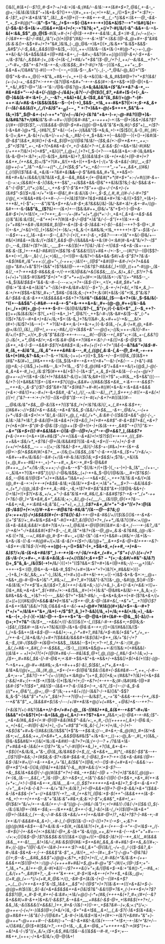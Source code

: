 ()&((*_#(&+(--$?()_#-$+?-*+/_+&:+)&-&;(#&/--&!&:-*+(&#+$+?_@&(_+-&-_-@+;-)&)&(&!(&$"-+_)&+&-$?()++-/(#+_++-(+;+!++&!_+_/()+$+;_$+"+:$?+;-&-)$?_+(/+:&*&!&"&"_(&)__&+(@+((--*-#&+-+-#__(_-*(/&&+:(&+--@_-&&-*_+_$+#(@(*--_(__&"-$+"&;_/+$+-+$(-()&*++-*+)()&*&)$?--+"+!&#(/&(+-(/-$&-&!-$+(&:_+-/()&&+*(&+)+(+;_-+?&?&;+*_+(/+?-#(/&/(-&"-&&+__-&-+&__-&(+:&&_$$"_@_@($__-#_(&;+#-(+(-@($-++#++-&&!&:_&_$+:_/_#-$_(+/-+((+;-(-)&#+*--&)-/-#&)_/&"(+()(*(@$"(#&)--+-&:+!$"+:(&&:(@-&_@+#+-$"&#&(&:&:&(_)+-&$+#+/+?+"&#_)&!&_(-_@_@&-+)&*()(*_/&:&*+"&:&$+&&$-_&#$"_/-/-$_&&;_&&$((_@+&($_--)(/(_++-/((&!&--(&*(&-)+#(@-*+;-+-)_@-*+&(-&/-)&+&$&*_(&&_+(@+#&+&+-_(--*&#+;-&&?(#+*_+(/_@(((@-&+/-$++&-+/&-$?&/-_&$&#-)+_(/&-(+(&-(_)+#&/+"+$&"($-@_/+?-)_++/--&/&&__+?+"-_-*-#+_-$&"+-&?+!&-+$-$&;-/&!&$&;_#+?-#(/+?&--)((&+&__++"+;_$-&&+&*+/()&#&"((-#((--+?--($--_(+$(((&-$--_&+"(-_(-_-*_@&/-@_&()+"($-@$"+&-#++_@((-*&"&_+#&+-/+_++((-&-*&(()&:-&_&_#&$_#_@+?+"_+$?(&&!(+-)+)-+_-&&$?+:-++*-(&?(@&+&#+"-+-+-&&_(#+:-&++&$-*(@-@(+&--*_+&/_#$?-@+"_)&-+"&:-/_@&-_@&?_@+;&__+&;&&_)&)_&+*(_$"&/+*&?-&-*_--#&*&$+"--+)-&_+(/_-(((@-(-/&&_)+;&?(_-_-/_-_@($()(_$?_+&#+*($-(+(-_&--@-)&&(&-#+:&*(-_/-_--&?-_+&&)+&(_&-($_$_&&"(&_$&!_/+(_@-*-_(#-++_+:&/+#&_-&+(&$&(&$&--$--(+(-+)_$&$-_+!&_++-#&*$?((+:+;_$-*&_&+(--(&(-&&(&((+_/_/(+&)$"+_-$_@(--_+*+:$?+)&&+_-@(+_$+++*_$&"&*-*+(&;+)$"_$_@-&+_-(+/-++*+"(_(+(--/&(+)-(&?&"+_&+-)_-+;-@-#&?_((@+)&_-_&/&#&?&?+/(#&__)&"&_-#-+_#+*-)(@()&#-#&"_+-++++)-*+:(&--_@+)&&+)&*&?$?(/(#+-(@($(*$?_--/((&&&&-@(@-$+#+((@_)-@+&_/&"&"&*(_&;_#(/-$$"+)__+($?-_(-&+&#-)_@+*_$_-(#&?(_$"+&(--(_+_$($_+-)(_&&&"($-*&;&_+!-+($($()(_&-()_#(_(#(-&-()+;&*+_&-&(+/+/&+(/-++/-&_-_#&!-(-*_$+&&:++(--&&$(@-$-)(+()-*+)&#(&-@-&$"(&&*_#(#()+(-&+&_$(@+*(*(/(@&?&!&!--($&;&(+:-@+*&*+-_++;-_$"+)$?&"_+-_+&+?(*&#&+&-(+_+()-&&(+?-+(_&:&&-$(*-+&&+!&(-#(#&!(/+_+++?_)&!+)+)+#$"_+&)(/(*_(_@+/_(+?+(_$-(+?---+&*&(&*+&+:-#-)&;&#&+(&-&-@+!+:&?+;+/()-&($+_&#&+&)+?_$_)(&&!&$+:(&-+(*+&(+(@-#+)+?&&+*_(++&&_$_)+/$"+?(#+_&!(++&+((++$+&+(-/(*+"&-&+&&(-(#(/__+;$?(@++(-+"_)&"-+&/--+((*-_(_(*($&;$"+*+;_+&(----+"_-+"++_&&*_((#&)(_(/(@(($?&&-&_+&/&-+?&#+&(*__&&--_)___-$"&#&:&&_#+"&_+*&$+!-#_&+#+_&/+/_&&&_/(/&?&(_&+$_&--&&_#&&+;(*-@&#(*+*(#+$+"+:-/+#(((#-&_+--()-_+:+;(&&#(+-&-)()&_&;++-$&"_-+/&$_&+_&&-@&"++&)&($?&;(-&/-$&*&:&+_-&"-(-@$"_/(*+;(/&(__-_++&-$"(-$"&*+?$"++-@+_-/-(+&+)-(+(&#$"-$_(($+/&:+/+"+!&+-@&!_#+:&:&)(&-)+-_$-$_(_#_#_((#-/-(-#+?$"(/_@(_+:+!&*&&+#&-(++#_--/---)+)&)$?(#+?&$+#&*&*+#+?&:-&_/((+$$?_+(&+)-++*&!_+(-$"+;_---&"_/&"&_+$++&/+#-$+;&?&&_&(/&)-(&/-&_#+:&!+;&+-#+/(@-_&#+-+-&-__(&$"&__($?__&)+-_-(&+)+-_-($&:&#++_@&/+"&"+$+!-)-@+*&-&#-$+)+/+!&!(*_-+?+*+;_&---/+-(#+"+(+*_@(*+:-)-_+&+(_&+&-+&$-&&((/&"&)&:&/($(_--&"+*(++?(#(&+$-/-@$"+)&"&/-(--$"(++!(_&:++-&_(+"+#&!++&#-/&#(#&#_$(@+-&+($-&-$-)&&&:+(-$(--&&*(--++?-$-@+:_#((+-&+_/+&(/+!()_(+)&&(+(+-)&/+;+&_&-(+:&#&/&;+!&_+++++!+:$"+-_$(&-(+---&$+-_++:(*_)&*-_+&+--$--(_&?-)-(+)(_+*-)-&-_+$&?---*-+_)&"++&(-@&/+--#&(+)_#&&-+(_&:&:_/(+($&?_&&$-@-/_/&&&&+&-+&:(#-)+:&#(#-&+_&"&/+?--(___$"()-_--&_($&!+($?+(&:_-___$+-+&(_($(++?()&)-/&:(-+!()&$-+&+&-(&_+-++*-#&:&-($_)+-+*&)-#&#(((*($&?&-&"&&&!(((/(_+#_&+*-/+:-$-_--(#(*(/--(@($$?-&+*(-+!_/&--_&(-/_(+;+)&)__-)+!(@+-&/&?+!-&&*&&-$_#_/+*&-$"$?+?&:_&-+&$(#&#_/&"+++:(/_@+"-_(-+++;-)&!(+-_(@$"+&_#(@+-&#-/+(+?+&&&(@+"&#+/+*&"$?(+(&&"+)$?&&(@-*-+_-_+()&?$?-#&&&(_)+!(@_((++*-#(@-_(&-&(/_-+?-*+*&$-#&&&;&-+/(-_++!&)_@&_&/+&()&$&;__((+_&)+_&(-_$?_/+?-*&(+/+)+"(_(&_$-#((&#$"_$+(+"+:$"+*++((+(_#+:+(&/(&(&+:-/&"((+_-*_#&$--_-+&_$(&&!_$&$+"&&_-&:-#--(*--_-+:+;+?+-_(&$-((*-_+!(*_+&#_$_#+"+#-@&:+"&:&+&+(_&)&"+"-((&_(+#+_&/&#+*&!(_(--$+"(-_&-*-/+(+&(_+?&*_&_)--&:+/+*($_$&+&?&!_#+;-*_$_#&-()&(&;&;-(_$+*$?+;&:(#(+&(&*-)&"+!&___$"&/&?&/-$&&-_&;&-&_+++)&$&&&&+$&*+?+?&#__&"-$($&_&_(&(_($---&+?+(&:_$-$&/&(-*((+--&&$&"-(-#&#-*-++&-+-*$"+&-*++&+&:_#+-(@-@_#++(/&:-&&(+:_/++(#(+_@-(-++*-$-__#+-(&(@&!&__/$?-(__$"_(+;_/(-(-&!(+$"__(--$_++?-(__()+_+(_&_(&&(_&(+:$?(_+*((-*&+_)+"_@&?(-_++$_/-#-/(_&-&#_$+$&_($--&"_(-*+(($_(+?&/(--#+&+)+&_/+/&;+$+:(&-&_)+?&/((&#-_&;+#++(/-*&:___&(*(#+!-/&)$?+)&--$+(-*+?($&!+_&*+;_&-(++&:+_+;_)(-&*-$(&_-(+_&-)+#_@_+&#-@+/&(()_(&)__(@+!_+-++;-#&/_/(/+(&$&+&"-*--_@()+;-((_&;++_+-/&)(/-#+_-#_/+/(+$?-_+)(*_$-/&"$"&&($-*+-+_-_-_-*+__#(--@(&--+(_#$"+;+:(&_+-(_&&?()()-/&(+_+*_@&*&!+;+&+!&:&#-@&++?(#&*+:&!-/-+&(()+&-$-@$"&(&*+_+&-)-$-*_-+&&#-$$?(*&#&$+:&;+#+(+((+(-+?+"(_&__(-(--&?&*&"+)&$-#-#_(&_+-&)&"&__/&_&"++++&#&:&---_#_(_((@(_&:&-(_&--@_$+#_-+-+*+(&+(*(#&;&?-&&;+-__$?-$&-+?&)&;-)++(++)((+$_$&-+/_--$+!(@&_($_(&$++(#&"+&(#+)__(#&*+++&-((&_$(&+#_+-+&++!(+_#+"--&!-_(*&(-$--($_+&"(_-#&(_@_+&;-(-_(/&$_)+)+#&--_&:+?+!&__-$"_(-$_@(#&+$"_/+_&&_+++&/(+(@_$_)-@(-&_&+&+-#_)+)_/&:$?_$(#+*+&(+$?_-_)-(&_+:$"_+_&_$+(&*&(&--(_-_+(+-@___/+?_@++-+_/_/+!(&+&-(&(+!+?&&_&&?_-&/()+:_)&"&;&#+(((+?$"+;+#(&__+$+&&"(((---&/+?-)(+&#&*&?($+-(/&*+*$?(/(@+;&_&#+_-)(#&_&_($&+&#__+:&+--+-&&$?-__+++&;-_&-$"(/$?-*_$$"&#+?&"+$(#&?-_+#-#(_+#((_#(+&+&:+:&_+&&+&&&(+&+:-#&!()+_+:-#+/+-&*_+_$&#_-&"+)_/(/_-+/&:--&)__(*_)_$+++;(-_#($(+-$&+&(+!($((+!__-($"&?-+-_+:+_-/+_$?()-$((&+_@$"($--+:(+-#(+_/-&+?+#_(((&)(#_--__@&/&/&"+$&__@-&((&++?(($"&$_/+(+!&?&/&)(/_+_(_#+*&:&$_++;_((#&#+:-/_/+$&(+&+-&&&;-*&+&"&&_$-(_&&/-/+$&___-&+-_@&/+_--(++(+*-/&$_-(&+$+!+:+"&!_&-(&)(+_@_(_+&(_/+*-_&:&#-(-(($&(_$+&&"-@(-(-_-&)&:-)&?+!&?_$-&_&(@+(&+&&+(+)_$+&()_)+(+#++&#$"-#-&+$$?+&(_+&+?(+(*&+(#+-$"(#-$-@&:($-/(@+*+_($-@+!(*-)+(&(&-++-_&#$"-+()$?()$"&:+-+__&+"(&+$+(((-#+&&)&&+-(/(&-@--(@+/+;(*-+-@+&&?_)_(&&$?+(__+&-)+*_+-)+&++(#+*_#&($"-/++((&&--&*&)+!+!$?_)_$((+-+-++_(((_$_#-++*&&+:_$&/+*_+$?&*(*-@+(&/&_&*&#$?((&-&+&;+$+(_(--+/+)+/-$-#(++/+!+&&$__-$---(($+;-(&?_&&)-$++_/&)(/-)&$-*+-(#&_+)+*-(&+-&(@+:-$(+&$&#(#(+&?+__+-)_)&;()+/_)&$&_(/&"-(-&-*+)&+&_($+_+"_/+*&/+;-+&#+-+#+/&/&*&*(--*&#-(+/(&+#-_&:_)&)($()&;+$+$&$_/+;$?&-_+&)(&(+_@_#++-#&)++-_+)-*+-+#_+_&+:-*_#+$-@&_&#(#+++__(+*+/_)&-_/&;+++;-/-@+_&--+$"-$(/&:+/(+($-)(_-+-)+)-&_(&"__-/++-_---_&)&*+?((&++#$"_)_)(/(/-/-@&/&$&;_(+/-*+&_$-@(/(@&(&_-__#+($?&$(-&$_--@&:&!(@($+"+)+*(_&&&_+"_)&&+_+(--_-+&_&+$(_-_+++?&?&:&+&/(*(&(@_#+-&-+:+(++-*(*&$&-&!&;+(&(&!+*+$+&+;+)&"+"+__$+?---&&)&*&$-+_(+*_/-((@_)&$-$+++_&;-#&-_-&;+!$?+#+$&"&$$"&*-)($_@&-&&+*(-()+!&)+!(+$?(*&:&_+/+_+"-)-&&"&!&*+#_#&/(_&:-&&#$?$?-+&-+"_(+*-++(+?&(-@_)+"&*&#_&+"_&&)&;+;-_&)_@-(+/___/-__(&!(@_@(++?&--+&&+;+&_++:&#&+&;&"&(_-+*+)_+_)_)_$__$?+&+_&!+"+"-$+"((+?+:_@_(_&($-/&$()+(+:+/(/_#-+_&+--#_@&?_&-#&/&"_/(&-$-$_@--$?&;()(/+:+++/((-/+)&$&$(#+(+-$?_&()(-&)__-++_-@+&-#&_(/+/_/($(&()()&-+-&*&-((+"$"&!_/+:_#+*&!&*+$&*&"-#()+*&?_&(@()()+?+_(++*_/&/&?(/(#+:+/(@+(&+&-&&&;&&&!+:&#+?(&+/+-+)_@&)&*-@(@(#((&#+:&:-&+_(----*-)&?_/&"(/-*&!+"-/+&&&&#(*$?+$-_-(_#_(&"+!&?+(&--@_@+_&:&-&?&#&_(@-/&:-*&:((+?&_--+/_#&#-@_#-$+_-#+_-_+*(/&!-(&"-)_&+_+)+&&#-+(#&/_+-)&+_(&--&+&-/_&-((-&-+#(@_#+/(+_)&-&-&(++($+!-/&/(@+"__&*+$+&-@+_&!_++*-+&?--&$+*-/&?&$-)(+_#__(-++(@(-+$_)-$()+$&?-(+_+$&*+$_+(++#_-+)+&--&)$?_/+/&-(&+&+#&!$"_)-+-*+)&-+/-)&/++&*_(+#+_+"$"+(-/_/-)(+-/+?_(&-_/&-_(+;+#_+-_+:&:&+&(&;&*-*+(+/_/((&(+;&_+*+$$?-*($+;_-&;&#_/+#&"-&_)&?_)()+_$"&_&-_/&(($(-+!+/__&/-)((+!+"(($?&&+:$?+#+)&+(@+#&;-/_(-___-_-$_@+)($&/-_+++-+$+:(@_@&+-&-+&&-#_$$?+/+#+(&*+"+?+)&?(*_#&&&!+)((-_-)+&_(+:&/_&&;_++"-)_(&)&_+!+#+)()+#++&!-*+;+((-+)&$-&+&-$+:+;_@+-+&&+_@-#-@+&+)&"-*_#&;+/___#+?_#+?(&&"(-&?((&-_@_-&#(@_$()_#-(($-+&(&!&;+?+*$"&_+;&/(_&$+?_&(+++(-&/&+&;-)(/-/+&_)-_&+(/-&+/+&&:+!()+-()&+_#&;+&+&+"_$(+_#_#+/+:-*&(_$&__#+(+!+)&:&"-@&#&*&(&!-++_&_&;+;(-&#&+&&-&__+)&?-+(---__&&(-$?+"+$&?-#&/-_--&*&*&;&*+(+#-($?&_+*&$+/(+((+$(*(+_((/(#&)_@(*&&__&:&!+)__+!&_&"+/_$+*-@_&-@-(&#+&(_-*&"+"__+?(@()$?&*&++!_&&"(_&&_/+?_(&;()&&&+&+-&(_-__++/-@_#+?_#_)&_()(#+)&/+$+-&--#+?(*+/+"+/&!&*+"&+_/&*(-+/$"$?_&_)+?-&&)(/&_+)+/&;++&(+/&;+)_-&&-*&--(+_-)-/-)(-+)&!-@-+-$+++$+"&--@-@&+(#+(&#-*-@&__$(-&)_/_/-+()+;+?+?&"__-(&/_$+__-+&&(+/((-&((()&((+-(_(($&/-#-*-$&&+;+$_@&;&--)_$&!_(($&#-+(&+/+_+?&)&)(@_-_/&+&_-@&:&+-++;(_()+(&!(#&&((&/($-(_/+&-$&++*_(&+&$-@--+&&)+;-+_(-*+#+?_#&?&/+$-#_/&(+$&"+*_/+_+-_/++-&-(_)&*&/&/-)+#+?($&&&/&&&#+!&$()&)+$++_(&*_/+"&(-/+?&;-$_/(#-/($_&_@-*(&_@+!+&&$__(&&&(--$+(+;+?-*+!_$_/+-&:-/(#_@-_&/_(+#&-+_&#(_(-+-&$&&__-*($-)__(((#&*&$_@+_+*+:&!(*_(_&&:+(+#&&&(-((_&!&$+-+)+)+)$?(*+*(+(@(#+#&*-/---#&)&$_@+!_@_((@-(_#&/-$+!-)&;+)-$+_($($+-_#+#&(_$&-(/-#-@&*+;+:&#_-+$&+&"+&-*&&+/-*&$&(_)+$(+&(+!($(-(@-*-_+&+*++_@-#+*-#_&_#&;+;&++#+++*_$(-&)_$($&!_+(*+_&*+&--&!&*&/(@(+___(&_(#_@__+$+-(++_-$(@&"&$&:()&#+*_(-$&#&#---*_++_-(-#--_&+;+-+"_$&?()-++"-(_+-/_/(#()+_+:&#_@+"_(+_+$_$(/(*&;+:(#&_&?+?_(&)+_(+&+_$&(-&&)+#+;(+-*($-*_/($(&-((*($_/&/+!+;()-+&?+(+-+_+$-$&;_(_#-/&#(#&-(@+#(*&#-)$"+?($_$+"_#&!($_-_-(&&++?-&-)_)&$+(-+_-&?(_($_$-(-$-/_/-&_$-&(((*++_@&"(__@+;_@--$"(*&;-++*+&(*+/_(_)_)_-(&&?-/-+&)()&"-$$?&_&-$"-)&_&"$"+*+/+"_$&!+?--+?(@_+_(-_--&/&_$?_+_-+"&"-&&&-*-+-(+*_/&$---*&"&"$"_+_(&&&#+$_/_)&*-/-*--_/+/_#+*&!&+_@_$(/+$(_+#&$+_-__(+$_@&)+&-_-_-++?--(+&(&?(_+(-#&?(&__&++/_/-$+/+#+(-@__(&-((#&)+*&_&(&*--+&$"-#+/&-_(&&&"+(+&$?(*(+-&+(&&_@+(_&+/-*+?$?+&++_/__&&+;+((*-@&+-+-#&;___($"-_+&+&(#&_&$_+_(+:_#-@(@+&&(_#&_$"-&&/+:_+_#_-()((+++++(_&+)-@&:&;-+_+(+&(_--#(@(-&)+)+)_-()+"+#$"$"+!&_&(-(_)+:+)+/&_-)-)+!-*&$()&"+#+*&-((_#&&_(_(&/_/&$&"(*$"&-_-+$&:&;(/--_#+&+;-&_@(#()_#+(&!+&(&+;+/__&&&;++_/(*&#+*_+_&&$_@&#&($"+/&+&:+;_((-+:-@_&--_#(_+)(&&_-@&-&$&#&!++_)_)&(+!&:_/&+&#___#_)__-*-*&?+?+(&;(+-)--$?+/$?&!&_+!&-(*+#&&+&-)&_&(_++:()$?+"&;+"-/-#(@(*+&_)+_+?()&_&*-&+-+$_$(/(+&/&/&_+"&-_@(&_/&/&#&$-)+$_((_-&+&&+___#(*(_-#&$(*-$$"&--+-_()$?(@+&&;-)_+(#_$&;&-$?+/&#-$&&-#_(-@&)_$+*+?-++:()&+&-&#&:(@+-_&_$-)&!+#+/(/-+&-++&*_/+"&)_&($&"(+(@&;+!--()_$-#-(+#+&+(--&&&:-+-@+*$"(+&-()()&;(@&)+*&)_$&"(-&__#(#+&&:(/+:+$_-$?---+&;_$&)&*&&_@(*-/-@(#(&$"+?+(-#&_-*+$&$(-(@+-$?+)+)$"&&((_@(@+-(*-)&_(&---_&&(_-*_)&-(@-_&!-+&$+;(_+(&"(*-&&(-((@(-()+$&+_+&+_#(++:&(+*+:_/+!-)-@&+&+-*_/&)&___&-+_()_$$?+++*++&*&*&)+?_$-$+-&-&++?-/+"__&+(+&-(-&?--+-&/+"&?+;&(&?_)+!-@+&&*(@+?-@+$-&&/+&+"($&&-&-)&+&$&-(*+"+-(/+&&!$?(-+?__-#_(++&?(_(@&:+$-$(++"-(&&&+++(&-$-_+_&_+!-+-+(++*_+&_--&"+"&)&:&"+#&_+;&;&:+)-_$"+;&#&"_+&#+!_+-@($&!+"&/+/_+-+-_&/&(++-/--&"_((@-(--(#&/-(&"_)+;+!__+#&!(-_/_)&(-/__+(($&:()_$(--/&:(/&)_@+-(#&+-$&;+--/&*+*&!_$++_-(_-$_)-&(+(&-/_/+)($(@+_(&+&+"(@+!-(&&&;(_(+-*-*&;-/-#-&&:(__&+&&/+++)++&/&#-@+)$?_++$&)+?$?-)-#&-+;-#(*+:&/(-&&&#+&_&+)-_-#-)_(-@($((&-()-+()-(()+?+:(*-*+$-_+;&?-*(@(@(#&+&$+-_-&?+&_/&:&-+$(#_+(&&)&?(+(*_&+-(++--$-*+"+-()+!&$-+_/(--#+$(/-)+-&&+(+:+$&)&(-@+_&-(&+"&-&/(@_++_&!+++&-(--+&+"+"+#+----/+:+;()()&$-@-)$?(&&$&:&!(((*(*&&+:(/_@+/_((+-@&$-)&!+)(--*+_&)(__#(&&&(&&__++-&!____&!+)&/-/_#&:&$(@(#&:+$+*&#(_&&_&-#+#&!-$++&_&((#+;-#+;((-*(@+"(@(-&/(+-_(&_#-)++_++:$?-*&(_&+"-@((&/(_-/+-()_/-)($-$&?_&-#-/&&-$&*&-+;(_-+-$&&$"&-$"_+_/&!(+__+!--(#+:_$+"(*-/-@+"-@&?&)()_)+;_$--&-__&#&_&&$"+)_@_@+;&?+_+$()+)+((_-/_#-#&(+"&/&:&*-(++-&&&+*($(*(@+!+:-/(@-/-(++++_#+#&)+$_@+#-@+"$"-_(#_/_$($+;(@-)_$+;+"-*_)&_+*+_&)++-@_&-#(*&)(--/$?+++&(/+"+;&/(@_&+$-*&:+"&#()-*_--#&_+:(_&/(++*-_&#(#+?_-_&-++"&*-*+:_#-$+!&_+&+-+(+?++_$_+&(&;_@+;((+#_@_(+--*(/+(+#_#_@&:+/()_-&#-$+_(&(&_-(+()--_((#+&_+$?_+_(__()-/+++&++$"&-($_)&&+__&$"+(_-(@$"+)+?((&:&*-*(((+&+&)+$-)-@(@+#($((&:_$(-&_(+&*&$&$&__++&+*()&)$?&"-&&!(@+?&*_(-)+*+$+/+?$?&$$?(@_+_#-$-#_#++(-&:&#+;+!&/+*_@()-(-*_+(#&;(++++*&(+?_#+;(#+(--&?&+&*&#_)+#_-&++)&*_&_/(-__&&$?_&-+&&+___+#&&(-&$-@+_+!&#&$(++?+/_-&&_)&;-&((&&&((+&&&)_)++_#+&-)(&(-+)()-*-_+$__&?&#-_-)+;&;+:(*(/+;-@_+++-(-(+/_+-)(&_$(@+;(*&/+)&_-$+"+&+!_$&__&+!__(_&-$?_(-)_&+$(&+&&;-@+#&#++-)&"&(-)-/(@&#+"_&-#-(+)&/&$+!&+_)+(_#+:-_+(&?(+&#_#+"&"+)-@+++*-@++++_#_--(-&&#((_-+"--&!-&+#&!_-&/(_&(+---+"+!_$+;-+-)&!+"&!+/--+/()&#&/_@($+#($&/+?_-++()+!&_-_&_&*-@&_+"+++*++&?-*(#$"_(+_+-+_&!+&-(-/$"((+_&/+;($+;&$_#&/($&--&((&$&--#-#_-+$+;+--#&++__(+++;-/+&+$_)&/+;_@-@(&+!
